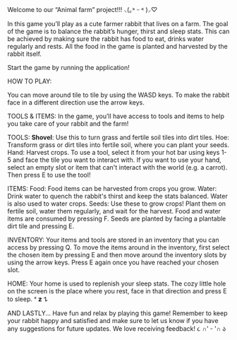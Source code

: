 Welcome to our “Animal farm” project!!! ⸜(｡˃ ᵕ ˂ )⸝♡

In this game you’ll play as a cute farmer rabbit that lives on a farm. The goal of the game is to balance the rabbit’s hunger,
thirst and sleep stats. This can be achieved by making sure the rabbit has food to eat, drinks water regularly and rests.
All the food in the game is planted and harvested by the rabbit itself.

Start the game by running the application!

HOW TO PLAY:

You can move around tile to tile by using the WASD keys. To make the rabbit face in a different direction use the arrow keys.

TOOLS & ITEMS:
In the game, you’ll have access to tools and items to help you take care of your rabbit and the farm!

TOOLS:
**Shovel**: Use this to turn grass and fertile soil tiles into dirt tiles.
Hoe: Transform grass or dirt tiles into fertile soil, where you can plant your seeds.
Hand: Harvest crops.
To use a tool, select it from your hot bar using keys 1-5 and face the tile you want to interact with. If you want to use your hand, select an empty slot or item that can't interact with the world (e.g. a carrot).
Then press E to use the tool!

ITEMS:
Food: Food items can be harvested from crops you grow.
Water: Drink water to quench the rabbit's thirst and keep the stats balanced. Water is also used to water crops.
Seeds: Use these to grow crops! Plant them on fertile soil, water them regularly, and wait for the harvest.
Food and water items are consumed by pressing F.
Seeds are planted by facing a plantable dirt tile and pressing E.

INVENTORY:
Your items and tools are stored in an inventory that you can access by pressing Q. To move the items around in the inventory, first select the chosen item
by pressing E and then move around the inventory slots by using the arrow keys. Press E again once you have reached your chosen slot.

HOME:
Your home is used to replenish your sleep stats. The cozy little hole on the screen is the place where you rest, face in that direction and press E to sleep. ᶻ 𝘇 𐰁

AND LASTLY...
Have fun and relax by playing this game! Remember to keep your rabbit happy and satisfied and make sure to let us know if you have any suggestions
for future updates. We love receiving feedback!  ૮ ∩' ᵕ '∩ ა
